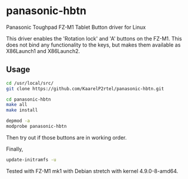 # panasonic-hbtn
Panasonic Toughpad FZ-M1 Tablet Button driver for Linux

This driver enables the 'Rotation lock' and 'A' buttons on the FZ-M1.
This does not bind any functionality to the keys, but makes them available as X86Launch1 and X86Launch2.

## Usage
```bash
cd /usr/local/src/
git clone https://github.com/KaarelP2rtel/panasonic-hbtn.git

cd panasonic-hbtn
make all
make install

depmod -a
modprobe panasonic-hbtn
```
Then try out if those buttons are in working order.

Finally,
```bash
update-initramfs -u
```

Tested with FZ-M1 mk1 with Debian stretch with kernel 4.9.0-8-amd64.
